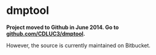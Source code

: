 dmptool
=======

**Project moved to Github in June 2014. Go to [github.com/CDLUC3/dmptool](https://github.com/CDLUC3/dmptool).**

However, the source is currently maintained on Bitbucket.  